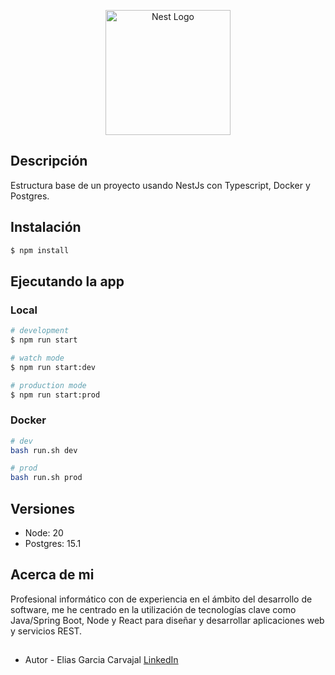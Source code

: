 <p align="center">
  <a href="http://nestjs.com/" target="blank"><img src="https://nestjs.com/img/logo-small.svg" width="200" alt="Nest Logo" /></a>
</p>

## Descripción

Estructura base de un proyecto usando NestJs con Typescript, Docker y Postgres.

## Instalación

```bash
$ npm install
```

## Ejecutando la app
### Local 
```bash
# development
$ npm run start

# watch mode
$ npm run start:dev

# production mode
$ npm run start:prod
```
### Docker
```bash
# dev
bash run.sh dev

# prod
bash run.sh prod
```

## Versiones
* Node: 20
* Postgres: 15.1

## Acerca de mi

Profesional informático con de experiencia en el ámbito del desarrollo de software, me he centrado en la utilización de tecnologías clave como Java/Spring Boot, Node y React para diseñar y desarrollar aplicaciones web y servicios REST.

##

- Autor - Elias Garcia Carvajal [LinkedIn](www.linkedin.com/in/knoxknx)

